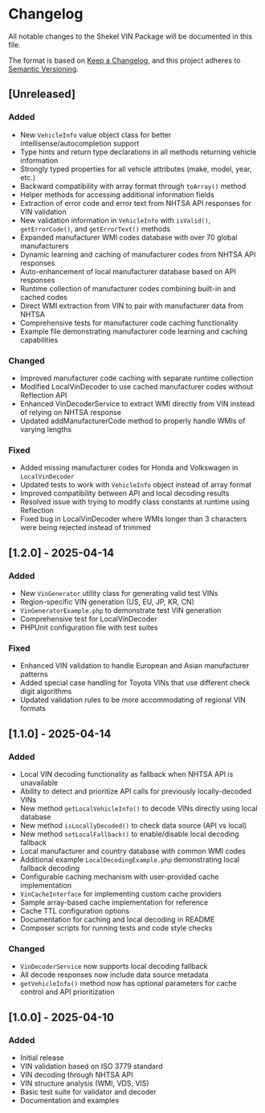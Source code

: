 # Changelog

All notable changes to the Shekel VIN Package will be documented in this file.

The format is based on [Keep a Changelog](https://keepachangelog.com/en/1.0.0/),
and this project adheres to [Semantic Versioning](https://semver.org/spec/v2.0.0.html).

## [Unreleased]
### Added
- New `VehicleInfo` value object class for better intellisense/autocompletion support
- Type hints and return type declarations in all methods returning vehicle information
- Strongly typed properties for all vehicle attributes (make, model, year, etc.)
- Backward compatibility with array format through `toArray()` method
- Helper methods for accessing additional information fields
- Extraction of error code and error text from NHTSA API responses for VIN validation
- New validation information in `VehicleInfo` with `isValid()`, `getErrorCode()`, and `getErrorText()` methods
- Expanded manufacturer WMI codes database with over 70 global manufacturers
- Dynamic learning and caching of manufacturer codes from NHTSA API responses
- Auto-enhancement of local manufacturer database based on API responses
- Runtime collection of manufacturer codes combining built-in and cached codes
- Direct WMI extraction from VIN to pair with manufacturer data from NHTSA
- Comprehensive tests for manufacturer code caching functionality
- Example file demonstrating manufacturer code learning and caching capabilities

### Changed
- Improved manufacturer code caching with separate runtime collection
- Modified LocalVinDecoder to use cached manufacturer codes without Reflection API
- Enhanced VinDecoderService to extract WMI directly from VIN instead of relying on NHTSA response
- Updated addManufacturerCode method to properly handle WMIs of varying lengths

### Fixed
- Added missing manufacturer codes for Honda and Volkswagen in `LocalVinDecoder`
- Updated tests to work with `VehicleInfo` object instead of array format
- Improved compatibility between API and local decoding results
- Resolved issue with trying to modify class constants at runtime using Reflection
- Fixed bug in LocalVinDecoder where WMIs longer than 3 characters were being rejected instead of trimmed

## [1.2.0] - 2025-04-14

### Added
- New `VinGenerator` utility class for generating valid test VINs
- Region-specific VIN generation (US, EU, JP, KR, CN)
- `VinGeneratorExample.php` to demonstrate test VIN generation
- Comprehensive test for LocalVinDecoder
- PHPUnit configuration file with test suites

### Fixed
- Enhanced VIN validation to handle European and Asian manufacturer patterns
- Added special case handling for Toyota VINs that use different check digit algorithms
- Updated validation rules to be more accommodating of regional VIN formats

## [1.1.0] - 2025-04-14

### Added
- Local VIN decoding functionality as fallback when NHTSA API is unavailable
- Ability to detect and prioritize API calls for previously locally-decoded VINs
- New method `getLocalVehicleInfo()` to decode VINs directly using local database
- New method `isLocallyDecoded()` to check data source (API vs local)
- New method `setLocalFallback()` to enable/disable local decoding fallback
- Local manufacturer and country database with common WMI codes
- Additional example `LocalDecodingExample.php` demonstrating local fallback decoding
- Configurable caching mechanism with user-provided cache implementation
- `VinCacheInterface` for implementing custom cache providers
- Sample array-based cache implementation for reference
- Cache TTL configuration options
- Documentation for caching and local decoding in README
- Composer scripts for running tests and code style checks

### Changed
- `VinDecoderService` now supports local decoding fallback
- All decode responses now include data source metadata
- `getVehicleInfo()` method now has optional parameters for cache control and API prioritization

## [1.0.0] - 2025-04-10

### Added
- Initial release
- VIN validation based on ISO 3779 standard
- VIN decoding through NHTSA API
- VIN structure analysis (WMI, VDS, VIS)
- Basic test suite for validator and decoder
- Documentation and examples